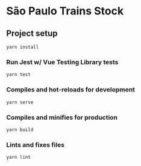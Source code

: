 # São Paulo Trains Stock

## Project setup
```
yarn install
```

### Run Jest w/ Vue Testing Library tests
```
yarn test
```

### Compiles and hot-reloads for development
```
yarn serve
```

### Compiles and minifies for production
```
yarn build
```

### Lints and fixes files
```
yarn lint
```


